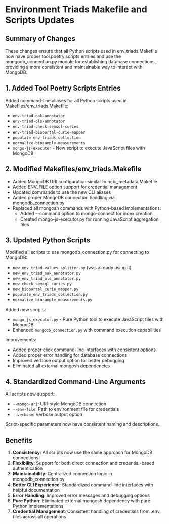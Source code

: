 # Environment Triads Makefile and Scripts Updates

## Summary of Changes

These changes ensure that all Python scripts used in env_triads.Makefile now have proper tool.poetry.scripts entries and use the mongodb_connection.py module for establishing database connections, providing a more consistent and maintainable way to interact with MongoDB.

## 1. Added Tool Poetry Scripts Entries

Added command-line aliases for all Python scripts used in Makefiles/env_triads.Makefile:
- `env-triad-oak-annotator`
- `env-triad-ols-annotator` 
- `env-triad-check-semsql-curies`
- `env-triad-bioportal-curie-mapper`
- `populate-env-triads-collection`
- `normalize-biosample-measurements`
- `mongo-js-executor` - New script to execute JavaScript files with MongoDB

## 2. Modified Makefiles/env_triads.Makefile

- Added MongoDB URI configuration similar to ncbi_metadata.Makefile
- Added ENV_FILE option support for credential management
- Updated commands to use the new CLI aliases
- Added proper MongoDB connection handling via mongodb_connection.py
- Replaced all mongosh commands with Python-based implementations:
  - Added --command option to mongo-connect for index creation
  - Created mongo-js-executor.py for running JavaScript aggregation files

## 3. Updated Python Scripts

Modified all scripts to use mongodb_connection.py for connecting to MongoDB:
- `new_env_triad_values_splitter.py` (was already using it)
- `new_env_triad_oak_annotator.py`
- `new_env_triad_ols_annotator.py`
- `new_check_semsql_curies.py`
- `new_bioportal_curie_mapper.py`
- `populate_env_triads_collection.py`
- `normalize_biosample_measurements.py`

Added new scripts:
- `mongo_js_executor.py` - Pure Python tool to execute JavaScript files with MongoDB
- Enhanced `mongodb_connection.py` with command execution capabilities

Improvements:
- Added proper click command-line interfaces with consistent options
- Added proper error handling for database connections
- Improved verbose output option for better debugging
- Eliminated all external mongosh dependencies

## 4. Standardized Command-Line Arguments

All scripts now support:
- `--mongo-uri`: URI-style MongoDB connection
- `--env-file`: Path to environment file for credentials
- `--verbose`: Verbose output option

Script-specific parameters now have consistent naming and descriptions.

## Benefits

1. **Consistency**: All scripts now use the same approach for MongoDB connections
2. **Flexibility**: Support for both direct connection and credential-based authentication
3. **Maintainability**: Centralized connection logic in mongodb_connection.py
4. **Better CLI Experience**: Standardized command-line interfaces with helpful documentation
5. **Error Handling**: Improved error messages and debugging options
6. **Pure Python**: Eliminated external mongosh dependency with pure Python implementations
7. **Credential Management**: Consistent handling of credentials from .env files across all operations